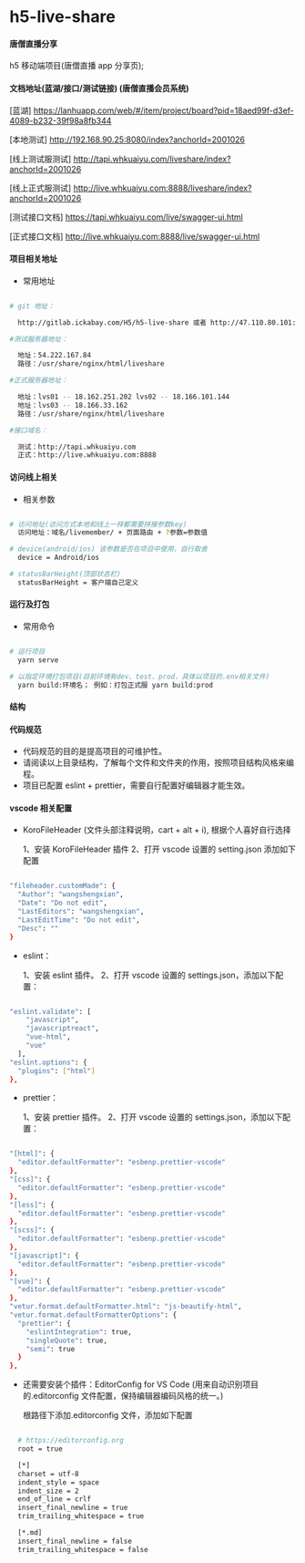 # h5-live-share

#### 唐僧直播分享

h5 移动端项目(唐僧直播 app 分享页);

#### 文档地址(蓝湖/接口/测试链接) (唐僧直播会员系统)

[蓝湖] https://lanhuapp.com/web/#/item/project/board?pid=18aed99f-d3ef-4089-b232-39f98a8fb344

[本地测试] http://192.168.90.25:8080/index?anchorId=2001026

[线上测试服测试] http://tapi.whkuaiyu.com/liveshare/index?anchorId=2001026

[线上正式服测试] http://live.whkuaiyu.com:8888/liveshare/index?anchorId=2001026

[测试接口文档] https://tapi.whkuaiyu.com/live/swagger-ui.html

[正式接口文档] http://live.whkuaiyu.com:8888/live/swagger-ui.html

#### 项目相关地址

- 常用地址

```bash

# git 地址：

  http://gitlab.ickabay.com/H5/h5-live-share 或者 http://47.110.80.101:8088/H5/h5-live-share

#测试服务器地址：

  地址：54.222.167.84
  路径：/usr/share/nginx/html/liveshare

#正式服务器地址：

  地址：lvs01 -- 18.162.251.202 lvs02 -- 18.166.101.144
  地址：lvs03 -- 18.166.33.162
  路径：/usr/share/nginx/html/liveshare

#接口域名：

  测试：http://tapi.whkuaiyu.com
  正式：http://live.whkuaiyu.com:8888


```

#### 访问线上相关

- 相关参数

```bash

# 访问地址(访问方式本地和线上一样都需要拼接参数key)
  访问地址：域名/livemember/ + 页面路由 + ?参数=参数值

# device(android/ios) 该参数是否在项目中使用，自行取舍
  device = Android/ios

# statusBarHeight(顶部状态栏)
  statusBarHeight = 客户端自己定义


```

#### 运行及打包

- 常用命令

```bash

# 运行项目
  yarn serve

# 以指定环境打包项目(目前环境有dev、test、prod，具体以项目的.env相关文件)
  yarn build:环境名； 例如：打包正式服 yarn build:prod

```

#### 结构

#### 代码规范

- 代码规范的目的是提高项目的可维护性。
- 请阅读以上目录结构，了解每个文件和文件夹的作用，按照项目结构风格来编程。
- 项目已配置 eslint + prettier，需要自行配置好编辑器才能生效。

#### vscode 相关配置

- KoroFileHeader (文件头部注释说明，cart + alt + i), 根据个人喜好自行选择

  1、安装 KoroFileHeader 插件
  2、打开 vscode 设置的 setting.json 添加如下配置

```bash

"fileheader.customMade": {
  "Author": "wangshengxian",
  "Date": "Do not edit",
  "LastEditors": "wangshengxian",
  "LastEditTime": "Do not edit",
  "Desc": ""
}


```

- eslint：

  1、安装 eslint 插件。
  2、打开 vscode 设置的 settings.json，添加以下配置：

```bash

"eslint.validate": [
    "javascript",
    "javascriptreact",
    "vue-html",
    "vue"
  ],
"eslint.options": {
  "plugins": ["html"]
},


```

- prettier：

  1、安装 prettier 插件。
  2、打开 vscode 设置的 settings.json，添加以下配置：

```bash

"[html]": {
  "editor.defaultFormatter": "esbenp.prettier-vscode"
},
"[css]": {
  "editor.defaultFormatter": "esbenp.prettier-vscode"
},
"[less]": {
  "editor.defaultFormatter": "esbenp.prettier-vscode"
},
"[scss]": {
  "editor.defaultFormatter": "esbenp.prettier-vscode"
},
"[javascript]": {
  "editor.defaultFormatter": "esbenp.prettier-vscode"
},
"[vue]": {
  "editor.defaultFormatter": "esbenp.prettier-vscode"
},
"vetur.format.defaultFormatter.html": "js-beautify-html",
"vetur.format.defaultFormatterOptions": {
  "prettier": {
    "eslintIntegration": true,
    "singleQuote": true,
    "semi": true
  }
},


```

- 还需要安装个插件：EditorConfig for VS Code (用来自动识别项目的.editorconfig 文件配置，保持编辑器编码风格的统一。)

  根路径下添加.editorconfig 文件，添加如下配置

```bash

  # https://editorconfig.org
  root = true

  [*]
  charset = utf-8
  indent_style = space
  indent_size = 2
  end_of_line = crlf
  insert_final_newline = true
  trim_trailing_whitespace = true

  [*.md]
  insert_final_newline = false
  trim_trailing_whitespace = false


```
